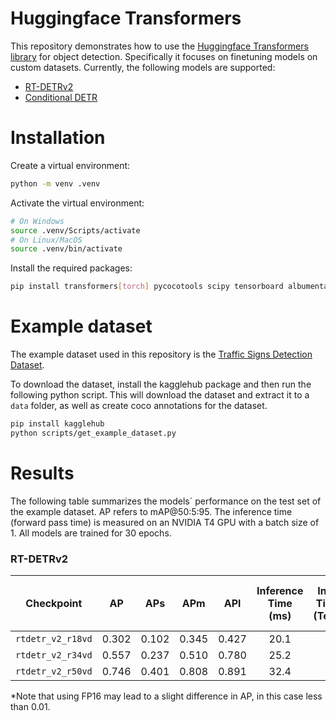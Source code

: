 # Huggingface Transformers

This repository demonstrates how to use the [Huggingface Transformers library](https://huggingface.co/docs/transformers/en/index) for object detection. Specifically it focuses on finetuning models on custom datasets. Currently, the following models are supported:

- [RT-DETRv2](https://huggingface.co/docs/transformers/model_doc/rt_detr_v2)
- [Conditional DETR](https://huggingface.co/docs/transformers/model_doc/conditional_detr)

# Installation
Create a virtual environment:
```bash
python -m venv .venv
```

Activate the virtual environment:
```bash
# On Windows
source .venv/Scripts/activate
# On Linux/MacOS
source .venv/bin/activate
```

Install the required packages:
```bash
pip install transformers[torch] pycocotools scipy tensorboard albumentations
```

# Example dataset

The example dataset used in this repository is the [Traffic Signs Detection Dataset](https://www.kaggle.com/datasets/pkdarabi/cardetection).

To download the dataset, install the kagglehub package and then run the following python script. This will download the dataset and extract it to a `data` folder, as well as create coco annotations for the dataset.
```bash
pip install kagglehub
python scripts/get_example_dataset.py
```

# Results

The following table summarizes the models´ performance on the test set of the example dataset. AP refers to mAP@50:5:95. The inference time (forward pass time) is measured on an NVIDIA T4 GPU with a batch size of 1. All models are trained for 30 epochs.

### RT-DETRv2
| Checkpoint |    AP   |   APs   |   APm   |   APl   | Inference Time (ms) | Inference Time (ms)<br>(TensorRT) | Inference Time (ms)<br>(TensorRT, FP16*) |
|-----|:-----:|:-----:|:-----:|:-----:|:-----:|:-----:|:-----:|
|`rtdetr_v2_r18vd`| 0.302 | 0.102 | 0.345 | 0.427 | 20.1 | 8.3 | 7.6 |
|`rtdetr_v2_r34vd`| 0.557 | 0.237 | 0.510 | 0.780 | 25.2 | 12.2 | 7.8 |
|`rtdetr_v2_r50vd`| 0.746 | 0.401 | 0.808 | 0.891 | 32.4 | 19.2 | 7.5 |

*Note that using FP16 may lead to a slight difference in AP, in this case less than 0.01.
